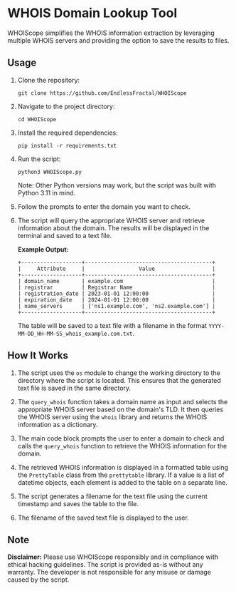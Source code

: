 # WHOIS Domain Lookup Tool

WHOIScope simplifies the WHOIS information extraction by leveraging multiple WHOIS servers and providing the option to save the results to files.

## Usage

1. Clone the repository:

   ```shell
   git clone https://github.com/EndlessFractal/WHOIScope
   ```

2. Navigate to the project directory:

   ```shell
   cd WHOIScope
   ```

3. Install the required dependencies:

   ```shell
   pip install -r requirements.txt
   ```

4. Run the script:

   ```shell
   python3 WHOIScope.py
   ```

   Note: Other Python versions may work, but the script was built with Python 3.11 in mind.

5. Follow the prompts to enter the domain you want to check.

6. The script will query the appropriate WHOIS server and retrieve information about the domain. The results will be displayed in the terminal and saved to a text file.

   **Example Output:**

   ```plaintext
   +-------------------+----------------------------------------+
   |     Attribute     |                 Value                  |
   +-------------------+----------------------------------------+
   | domain_name       | example.com                            |
   | registrar         | Registrar Name                         |
   | registration_date | 2023-01-01 12:00:00                    |
   | expiration_date   | 2024-01-01 12:00:00                    |
   | name_servers      | ['ns1.example.com', 'ns2.example.com'] |
   +-------------------+----------------------------------------+
   ```

   The table will be saved to a text file with a filename in the format `YYYY-MM-DD_HH-MM-SS_whois_example.com.txt`.

## How It Works

1. The script uses the `os` module to change the working directory to the directory where the script is located. This ensures that the generated text file is saved in the same directory.

2. The `query_whois` function takes a domain name as input and selects the appropriate WHOIS server based on the domain's TLD. It then queries the WHOIS server using the `whois` library and returns the WHOIS information as a dictionary.

3. The main code block prompts the user to enter a domain to check and calls the `query_whois` function to retrieve the WHOIS information for the domain.

4. The retrieved WHOIS information is displayed in a formatted table using the `PrettyTable` class from the `prettytable` library. If a value is a list of datetime objects, each element is added to the table on a separate line.

5. The script generates a filename for the text file using the current timestamp and saves the table to the file.

6. The filename of the saved text file is displayed to the user.

## Note

**Disclaimer:**
Please use WHOIScope responsibly and in compliance with ethical hacking guidelines. The script is provided as-is without any warranty. The developer is not responsible for any misuse or damage caused by the script.
